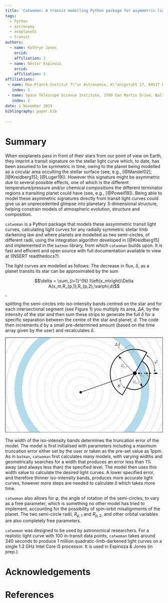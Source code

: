 ```yaml
---
title: 'Catwoman: A transit modelling Python package for asymmetric light curves'
tags:
  - Python
  - astronomy
  - exoplanets
  - transit 
authors:
  - name: Kathryn Jones
    orcid: 
    affiliation: 1
  - name: Néstor Espinoza
    orcid: 
    affiliation: 2
affiliations:
 - name: Max-Planck-Institut f\"ur Astronomie, K\"onigstuhl 17, 69117 Heidelberg, Germany
   index: 1
 - name: Space Telescope Science Institute, 3700 San Martin Drive, Baltimore, MD 21218, USA
   index: 2
date: 1 November 2019
bibliography: paper.bib

---
```


# Summary

When exoplanets pass in front of their stars from our point of view on Earth, they imprint a transit signature on the stellar light curve which, to date, has been assumed to be symmetric in time, owing to the planet being modelled as a circular area occulting the stellar surface (see, e.g., [@Mandel02]; [@Kreidberg15]; [@Luger19]). However this signature might be asymmetric due to several possible effects, one of which is the different temperature/pressure and/or chemical compositions the different terminator regions a transiting planet could have (see, e.g., [@Powell19]). Being able to model these asymmetric signatures directly from transit light curves could give us an unprecedented glimpse into planetary 3-dimensional structure, helping constrain models of atmospheric evolution, structure and composition.

``catwoman`` is a Python package that models these assymmetric transit light curves, calculating light curves for any radially symmetric stellar limb darkening law and where planets are modelled as two semi-circles, of different radii, using the integration algorithm developed in [@Kreidberg15] and implemented in the ``batman`` library, from which ``catwoman`` builds upon. It is fast and efficient and open source with full documentation available to view at (INSERT readthedocs?).
     
The light curves are modelled as follows: The decrease in flux, $\delta$, as a planet transits its star can be approximated by the sum 

$$\delta = \sum_{i=1}^{N} I\left(x_m\right)\Delta A(x_m,R_{p,1},R_{p,2},\varphi,d)$$,

splitting the semi-circles into iso-intensity bands centred on the star and for each intersectional segment (see Figure 1) you multiply its area, $\Delta A$, by the intensity of the star and then sum these strips to generate the full $\delta$ for a specific separation between the centre of the star and planet, $d$. The code then increments $d$ by a small pre-determined amount (based on the time array given by the user) and recalculates $\delta$.

![Figure 1](strips.png)

The width of the iso-intensity bands determines the truncation error of the model. The model is first initialised with parameters including a maximum truncation error either set by the user or taken as the pre-set value as 1ppm. As in ``batman``, ``catwoman`` first calculates many models, with varying widths and geometrically searches for a width that produces an error less than 1% away (and always less than) the specified level. The model then uses this width value to calculate the desired light curves. A lower specified error, and therefore thinner iso-intensity bands, produces more accurate light curves, however more steps are needed to calculate $\delta$ which takes more time.  

``catwoman`` also allows for $\varphi$, the angle of rotation of the semi-circles, to vary as a free parameter, which is something no other model has tried to implement, accounting for the possibility of spin-orbit misalignments of the planet. The two semi-circle radii, $R_{p,1}$ and $R_{p,2}$, and other orbital variables are also completely free parameters.

``catwoman`` was designed to be used by astronomical researchers. For a realistic light curve with 100 in-transit data points, ``catwoman`` takes around 340 seconds to produce 1 million quadratic-limb-darkened light curves on a single 1.3 GHz Intel Core i5 processor. It is used in Espinoza & Jones (in prep.).

# Acknowledgements


# References
